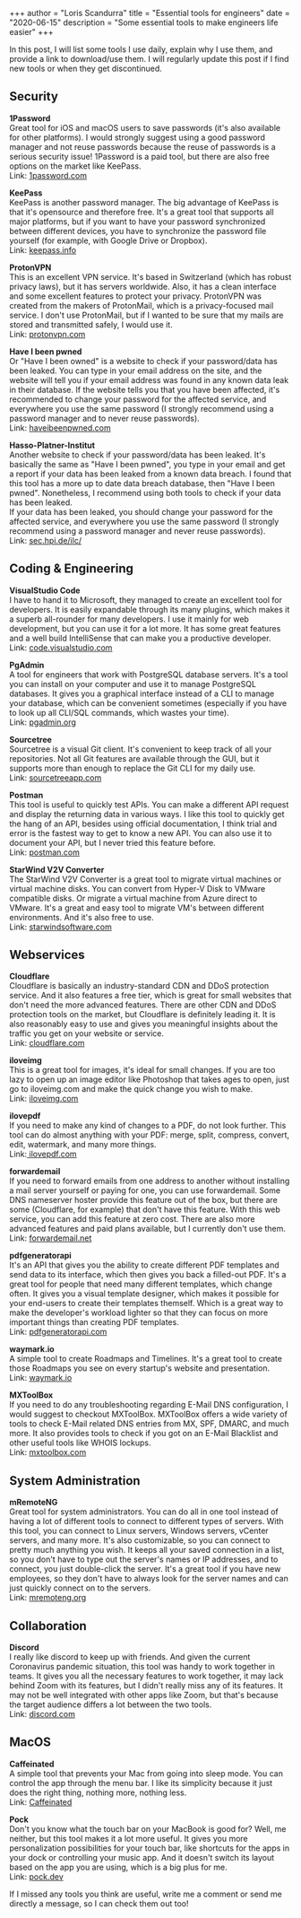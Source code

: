 +++
author = "Loris Scandurra"
title = "Essential tools for engineers"
date = "2020-06-15"
description = "Some essential tools to make engineers life easier"
+++

In this post, I will list some tools I use daily, explain why I use them, and provide a link to download/use them. I will regularly update this post if I find new tools or when they get discontinued.

## Security

**1Password**  
Great tool for iOS and macOS users to save passwords (it's also available for other platforms). I would strongly suggest using a good password manager and not reuse passwords because the reuse of passwords is a serious security issue! 1Password is a paid tool, but there are also free options on the market like KeePass.<br>Link: <a rel="noreferrer noopener" href="https://1password.com" target="_blank">1password.com</a></p>

**KeePass**  
KeePass is another password manager. The big advantage of KeePass is that it's opensource and therefore free. It's a great tool that supports all major platforms, but if you want to have your password synchronized between different devices, you have to synchronize the password file yourself (for example, with Google Drive or Dropbox).<br>Link: <a rel="noreferrer noopener" href="https://keepass.info" target="_blank">keepass.info</a></p>

**ProtonVPN**  
This is an excellent VPN service. It's based in Switzerland (which has robust privacy laws), but it has servers worldwide. Also, it has a clean interface and some excellent features to protect your privacy. ProtonVPN was created from the makers of ProtonMail, which is a privacy-focused mail service. I don't use ProtonMail, but if I wanted to be sure that my mails are stored and transmitted safely, I would use it.<br>Link: <a rel="noreferrer noopener" href="https://protonvpn.com" target="_blank">protonvpn.com</a></p>

**Have I been pwned**  
Or "Have I been owned" is a website to check if your password/data has been leaked. You can type in your email address on the site, and the website will tell you if your email address was found in any known data leak in their database. If the website tells you that you have been affected, it's recommended to change your password for the affected service, and everywhere you use the same password (I strongly recommend using a password manager and to never reuse passwords).<br>Link: <a rel="noreferrer noopener" href="https://haveibeenpwned.com" target="_blank">haveibeenpwned.com</a></p>

**Hasso-Platner-Institut**  
Another website to check if your password/data has been leaked. It's basically the same as "Have I been pwned", you type in your email and get a report if your data has been leaked from a known data breach. I found that this tool has a more up to date data breach database, then "Have I been pwned". Nonetheless, I recommend using both tools to check if your data has been leaked.<br>If your data has been leaked, you should change your password for the affected service, and everywhere you use the same password (I strongly recommend using a password manager and never reuse passwords).<br>Link: <a rel="noreferrer noopener" href="https://sec.hpi.de/ilc/" target="_blank">sec.hpi.de/ilc/</a></p>

## Coding & Engineering

**VisualStudio Code**  
I have to hand it to Microsoft, they managed to create an excellent tool for developers. It is easily expandable through its many plugins, which makes it a superb all-rounder for many developers. I use it mainly for web development, but you can use it for a lot more. It has some great features and a well build IntelliSense that can make you a productive developer.<br>Link: <a rel="noreferrer noopener" href="https://code.visualstudio.com" target="_blank">code.visualstudio.com</a></p>

**PgAdmin**  
A tool for engineers that work with PostgreSQL database servers. It's a tool you can install on your computer and use it to manage PostgreSQL databases. It gives you a graphical interface instead of a CLI to manage your database, which can be convenient sometimes (especially if you have to look up all CLI/SQL commands, which wastes your time).<br>Link: <a rel="noreferrer noopener" href="https://www.pgadmin.org" target="_blank">pgadmin.org</a></p>

**Sourcetree**  
Sourcetree is a visual Git client. It's convenient to keep track of all your repositories. Not all Git features are available through the GUI, but it supports more than enough to replace the Git CLI for my daily use.<br>Link: <a rel="noreferrer noopener" href="https://www.sourcetreeapp.com" target="_blank">sourcetreeapp.com</a></p>

**Postman**  
This tool is useful to quickly test APIs. You can make a different API request and display the returning data in various ways. I like this tool to quickly get the hang of an API, besides using official documentation, I think trial and error is the fastest way to get to know a new API. You can also use it to document your API, but I never tried this feature before.<br>Link: <a rel="noreferrer noopener" href="https://www.postman.com" target="_blank">postman.com</a></p>

**StarWind V2V Converter**  
The StarWind V2V Converter is a great tool to migrate virtual machines or virtual machine disks. You can convert from Hyper-V Disk to VMware compatible disks. Or migrate a virtual machine from Azure direct to VMware. It's a great and easy tool to migrate VM's between different environments. And it's also free to use.<br>Link: <a href="https://www.starwindsoftware.com" target="_blank" rel="noreferrer noopener">starwindsoftware.com</a></p>

## Webservices

**Cloudflare**  
Cloudflare is basically an industry-standard CDN and DDoS protection service. And it also features a free tier, which is great for small websites that don't need the more advanced features. There are other CDN and DDoS protection tools on the market, but Cloudflare is definitely leading it. It is also reasonably easy to use and gives you meaningful insights about the traffic you get on your website or service.<br>Link: <a rel="noreferrer noopener" href="https://www.cloudflare.com" target="_blank">cloudflare.com</a></p>

**iloveimg**  
This is a great tool for images, it's ideal for small changes. If you are too lazy to open up an image editor like Photoshop that takes ages to open, just go to iloveimg.com and make the quick change you wish to make.<br>Link: <a rel="noreferrer noopener" href="https://www.iloveimg.com" target="_blank">iloveimg.com</a></p>

**ilovepdf**  
If you need to make any kind of changes to a PDF, do not look further. This tool can do almost anything with your PDF: merge, split, compress, convert, edit, watermark, and many more things.<br>Link:<a rel="noreferrer noopener" href="https://www.ilovepdf.com" target="_blank"> ilovepdf.com</a></p>

**forwardemail**  
If you need to forward emails from one address to another without installing a mail server yourself or paying for one, you can use forwardemail. Some DNS nameserver hoster provide this feature out of the box, but there are some (Cloudflare, for example) that don't have this feature. With this web service, you can add this feature at zero cost. There are also more advanced features and paid plans available, but I currently don't use them.<br>Link: <a rel="noreferrer noopener" href="https://forwardemail.net/en" target="_blank">forwardemail.net</a></p>

**pdfgeneratorapi**  
It's an API that gives you the ability to create different PDF templates and send data to its interface, which then gives you back a filled-out PDF. It's a great tool for people that need many different templates, which change often. It gives you a visual template designer, which makes it possible for your end-users to create their templates themself. Which is a great way to make the developer's workload lighter so that they can focus on more important things than creating PDF templates.<br>Link: <a rel="noreferrer noopener" href="https://pdfgeneratorapi.com" target="_blank">pdfgeneratorapi.com</a></p>

**waymark.io**  
A simple tool to create Roadmaps and Timelines. It's a great tool to create those Roadmaps you see on every startup's website and presentation.<br>Link: <a rel="noreferrer noopener" href="https://waymark.io" target="_blank">waymark.io</a></p>

**MXToolBox**  
If you need to do any troubleshooting regarding E-Mail DNS configuration, I would suggest to checkout MXToolBox. MXToolBox offers a wide variety of tools to check E-Mail related DNS entries from MX, SPF, DMARC, and much more. It also provides tools to check if you got on an E-Mail Blacklist and other useful tools like WHOIS lockups.<br>Link: <a href="https://mxtoolbox.com/" target="_blank" rel="noreferrer noopener">mxtoolbox.com</a></p>

## System Administration

**mRemoteNG**  
Great tool for system administrators. You can do all in one tool instead of having a lot of different tools to connect to different types of servers. With this tool, you can connect to Linux servers, Windows servers, vCenter servers, and many more. It's also customizable, so you can connect to pretty much anything you wish. It keeps all your saved connection in a list, so you don't have to type out the server's names or IP addresses, and to connect, you just double-click the server. It's a great tool if you have new employees, so they don't have to always look for the server names and can just quickly connect on to the servers.<br>Link: <a rel="noreferrer noopener" href="https://mremoteng.org" target="_blank">mremoteng.org</a></p>

## Collaboration

**Discord**  
I really like discord to keep up with friends. And given the current Coronavirus pandemic situation, this tool was handy to work together in teams. It gives you all the necessary features to work together, it may lack behind Zoom with its features, but I didn't really miss any of its features. It may not be well integrated with other apps like Zoom, but that's because the target audience differs a lot between the two tools.<br>Link: <a rel="noreferrer noopener" href="https://discord.com" target="_blank">discord.com</a></p>

## MacOS

**Caffeinated**  
A simple tool that prevents your Mac from going into sleep mode. You can control the app through the menu bar. I like its simplicity because it just does the right thing, nothing more, nothing less.<br>Link: <a rel="noreferrer noopener" href="https://apps.apple.com/ch/app/caffeinated-anti-sleep-app/id1362171212?mt=12" target="_blank">Caffeinated</a></p>

**Pock**  
Don't you know what the touch bar on your MacBook is good for? Well, me neither, but this tool makes it a lot more useful. It gives you more personalization possibilities for your touch bar, like shortcuts for the apps in your dock or controlling your music app. And it doesn't switch its layout based on the app you are using, which is a big plus for me.<br>Link: <a rel="noreferrer noopener" href="https://pock.dev" target="_blank">pock.dev</a></p>

If I missed any tools you think are useful, write me a comment or send me directly a message, so I can check them out too!</p>
